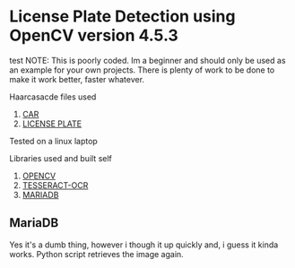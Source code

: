 # License Plate Detection using OpenCV version 4.5.3
test
NOTE: This is poorly coded. Im a beginner and should only be used as an example for your own projects.
There is plenty of work to be done to make it work better, faster whatever.

Haarcasacde files used

1. [CAR](https://gist.github.com/199995/37e1e0af2bf8965e8058a9dfa3285bc6)
2. [LICENSE PLATE](https://github.com/opencv/opencv/blob/4.5.3/data/haarcascades/haarcascade_russian_plate_number.xml)

Tested on a linux laptop

Libraries used and built self

1. [OPENCV](https://github.com/opencv/opencv)
2. [TESSERACT-OCR](https://github.com/tesseract-ocr/tessdoc)
3. [MARIADB](https://mariadb.com/kb/en/about-mariadb-connector-c/)

## MariaDB

Yes it's a dumb thing, however i though it up quickly and, i guess it kinda works.
Python script retrieves the image again.